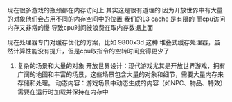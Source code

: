 现在很多游戏的瓶颈都在内存访问上
其实这是很有道理的 因为开放世界中有大量的对象他们会占用不同的内存空间中的位置
我们的L3 cache 是有限的 而cpu访问内存又非常的慢 导致cpu时间被浪费在取内存数据上面

现在处理器专门对缓存优化的方案，比如 9800x3d 这种 堆叠式缓存处理器，虽然计算性能没有提升，但是cpu取指令的空转时间变得更少了

1. 复杂的场景和大量的对象
   开放世界设计：现代游戏尤其是开放世界游戏，拥有广阔的地图和丰富的场景，这些场景包含大量的对象和细节，需要大量内存来存储和处理。
   动态内容：游戏场景中动态生成的内容（如NPC、物品、特效）需要在运行时加载并保持在内存中